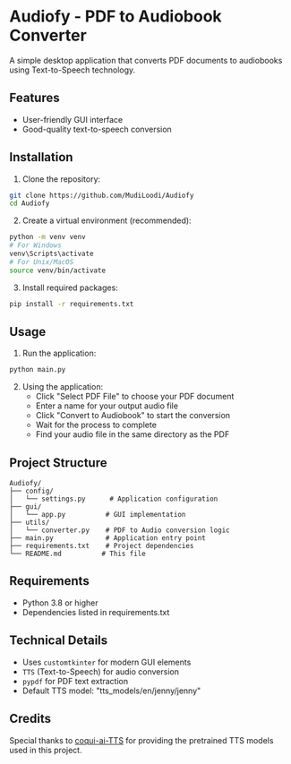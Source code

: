 # Audiofy - PDF to Audiobook Converter

A simple desktop application that converts PDF documents to audiobooks using Text-to-Speech technology.

## Features

- User-friendly GUI interface
- Good-quality text-to-speech conversion

## Installation

1. Clone the repository:
```bash
git clone https://github.com/MudiLoodi/Audiofy
cd Audiofy
```

2. Create a virtual environment (recommended):
```bash
python -m venv venv
# For Windows
venv\Scripts\activate
# For Unix/MacOS
source venv/bin/activate
```

3. Install required packages:
```bash
pip install -r requirements.txt
```

## Usage

1. Run the application:
```bash
python main.py
```

2. Using the application:
   - Click "Select PDF File" to choose your PDF document
   - Enter a name for your output audio file
   - Click "Convert to Audiobook" to start the conversion
   - Wait for the process to complete
   - Find your audio file in the same directory as the PDF

## Project Structure

```
Audiofy/
├── config/
│   └── settings.py      # Application configuration
├── gui/
│   └── app.py          # GUI implementation
├── utils/
│   └── converter.py    # PDF to Audio conversion logic
├── main.py             # Application entry point
├── requirements.txt    # Project dependencies
└── README.md          # This file
```

## Requirements

- Python 3.8 or higher
- Dependencies listed in requirements.txt

## Technical Details

- Uses `customtkinter` for modern GUI elements
- `TTS` (Text-to-Speech) for audio conversion
- `pypdf` for PDF text extraction
- Default TTS model: "tts_models/en/jenny/jenny"

## Credits
Special thanks to [coqui-ai-TTS](https://github.com/idiap/coqui-ai-TTS) for providing the pretrained TTS models used in this project.
